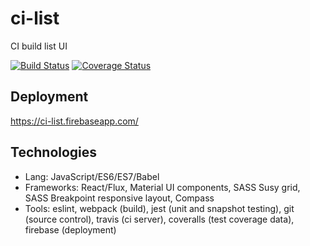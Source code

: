 # ci-list
CI build list UI

[![Build Status](https://travis-ci.org/alexey-ernest/ci-list.svg?branch=master)](https://travis-ci.org/alexey-ernest/ci-list)
[![Coverage Status](https://coveralls.io/repos/github/alexey-ernest/ci-list/badge.svg?branch=master)](https://coveralls.io/github/alexey-ernest/ci-list?branch=master)

## Deployment
https://ci-list.firebaseapp.com/

## Technologies
* Lang: JavaScript/ES6/ES7/Babel
* Frameworks: React/Flux, Material UI components, SASS Susy grid, SASS Breakpoint responsive layout, Compass
* Tools: eslint, webpack (build), jest (unit and snapshot testing), git (source control), travis (ci server), coveralls (test coverage data), firebase (deployment)
